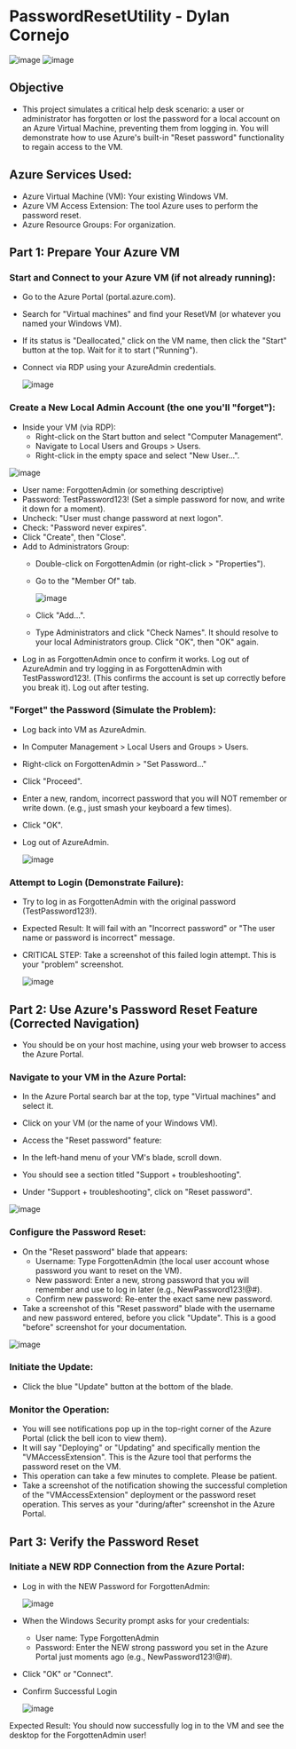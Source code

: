 # PasswordResetUtility - Dylan Cornejo

![image](https://github.com/user-attachments/assets/c691465c-c4a1-47c7-bcfb-c2d9f495968d)    ![image](https://github.com/user-attachments/assets/4de7fca3-1d1f-437f-8081-a5c422d0ca67)

<h2>Objective</h2>

- This project simulates a critical help desk scenario: a user or administrator has forgotten or lost the password for a local account on an Azure Virtual Machine, preventing them from logging in. You will demonstrate how to use Azure's built-in "Reset password" functionality to regain access to the VM.


<h2>Azure Services Used:</h2>

- Azure Virtual Machine (VM): Your existing Windows VM.
- Azure VM Access Extension: The tool Azure uses to perform the password reset.
- Azure Resource Groups: For organization.



<h2>Part 1: Prepare Your Azure VM</h2>

<h3>Start and Connect to your Azure VM (if not already running):</h3>

- Go to the Azure Portal (portal.azure.com).
- Search for "Virtual machines" and find your ResetVM (or whatever you named your Windows VM).
- If its status is "Deallocated," click on the VM name, then click the "Start" button at the top. Wait for it to start ("Running").
- Connect via RDP using your AzureAdmin credentials.

  ![image](https://github.com/user-attachments/assets/d8144754-7bb6-48d0-8b81-2d54c0e43ca7)


<h3>Create a New Local Admin Account (the one you'll "forget"):</h3>

- Inside your VM (via RDP):
  - Right-click on the Start button and select "Computer Management".
  - Navigate to Local Users and Groups > Users.
  - Right-click in the empty space and select "New User...".

![image](https://github.com/user-attachments/assets/4d2286af-d613-41c2-9604-8cad3aeb1058)


  - User name: ForgottenAdmin (or something descriptive)
  - Password: TestPassword123! (Set a simple password for now, and write it down for a moment).
  - Uncheck: "User must change password at next logon".
  - Check: "Password never expires".
  - Click "Create", then "Close".
  - Add to Administrators Group:
    - Double-click on ForgottenAdmin (or right-click > "Properties").
    - Go to the "Member Of" tab.
   
      ![image](https://github.com/user-attachments/assets/203da9ba-4b47-4355-8e3e-7201955de4f3)

    - Click "Add...".
    - Type Administrators and click "Check Names". It should resolve to your local Administrators group. Click "OK", then "OK" again.
- Log in as ForgottenAdmin once to confirm it works. Log out of AzureAdmin and try logging in as ForgottenAdmin with TestPassword123!. (This confirms the account is set up correctly before you break it). Log out after testing.

<h3>"Forget" the Password (Simulate the Problem):</h3>

- Log back into VM as AzureAdmin.
- In Computer Management > Local Users and Groups > Users.
- Right-click on ForgottenAdmin > "Set Password..."
- Click "Proceed".
- Enter a new, random, incorrect password that you will NOT remember or write down. (e.g., just smash your keyboard a few times).
- Click "OK".
- Log out of AzureAdmin.

  ![image](https://github.com/user-attachments/assets/49f5a3cd-797d-43d7-9bdf-19b5bd47acae)


<h3>Attempt to Login (Demonstrate Failure):</h3>

- Try to log in as ForgottenAdmin with the original password (TestPassword123!).
- Expected Result: It will fail with an "Incorrect password" or "The user name or password is incorrect" message.
- CRITICAL STEP: Take a screenshot of this failed login attempt. This is your "problem" screenshot.

  ![image](https://github.com/user-attachments/assets/92528a02-62f9-4ec4-9f43-2b5a4a096001)


  

<h2>Part 2: Use Azure's Password Reset Feature (Corrected Navigation)</h2>


- You should be on your host machine, using your web browser to access the Azure Portal.

<h3>Navigate to your VM in the Azure Portal:</h3>

  - In the Azure Portal search bar at the top, type "Virtual machines" and select it.
  - Click on your VM (or the name of your Windows VM).
  - Access the "Reset password" feature:

- In the left-hand menu of your VM's blade, scroll down.
- You should see a section titled "Support + troubleshooting".
- Under "Support + troubleshooting", click on "Reset password".

![image](https://github.com/user-attachments/assets/8d276030-5af3-422f-9d72-5fc38223301b)

<h3>Configure the Password Reset:</h3>

- On the "Reset password" blade that appears:
  - Username: Type ForgottenAdmin (the local user account whose password you want to reset on the VM).
  - New password: Enter a new, strong password that you will remember and use to log in later (e.g., NewPassword123!@#).
  - Confirm new password: Re-enter the exact same new password.
- Take a screenshot of this "Reset password" blade with the username and new password entered, before you click "Update". This is a good "before" screenshot for your documentation.

![image](https://github.com/user-attachments/assets/87162dec-e6a5-4c2b-a41f-46a5fb9e8cf7)


<h3>Initiate the Update:</h3>

- Click the blue "Update" button at the bottom of the blade.

<h3>Monitor the Operation:</h3>

- You will see notifications pop up in the top-right corner of the Azure Portal (click the bell icon to view them).
- It will say "Deploying" or "Updating" and specifically mention the "VMAccessExtension". This is the Azure tool that performs the password reset on the VM.
- This operation can take a few minutes to complete. Please be patient.
- Take a screenshot of the notification showing the successful completion of the "VMAccessExtension" deployment or the password reset operation. This serves as your "during/after" screenshot in the Azure Portal.





<h2>Part 3: Verify the Password Reset</h2>


<h3>Initiate a NEW RDP Connection from the Azure Portal:</h3>


- Log in with the NEW Password for ForgottenAdmin:

  ![image](https://github.com/user-attachments/assets/098b6f19-4d77-4daa-82fc-2615c0ad2cec)


- When the Windows Security prompt asks for your credentials:
  - User name: Type ForgottenAdmin
  - Password: Enter the NEW strong password you set in the Azure Portal just moments ago (e.g., NewPassword123!@#).
- Click "OK" or "Connect".
- Confirm Successful Login

  ![image](https://github.com/user-attachments/assets/5f7dc680-7660-462b-a23c-5310493ede6b)


Expected Result: You should now successfully log in to the VM and see the desktop for the ForgottenAdmin user!

